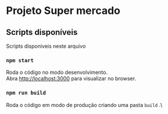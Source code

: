 # Projeto Super mercado


## Scripts disponíveis

Scripts disponiveis neste arquivo

### `npm start`

Roda o código no modo desenvolvimento.\
Abra [http://localhost:3000](http://localhost:3000) para visualizar no browser.

### `npm run build`

Roda o código em modo de produção criando uma pasta `build` .\

